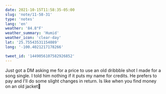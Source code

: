 ```yaml
---
date: 2021-10-15T11:58:35-05:00
slug: 'note/11-58-31'
type: 'notes'
lang: 'en'
weather: '84.8°F'
weather_summary: 'Humid'
weather_icon: 'clear-day'
lat: '25.75543531154089'
long: '-100.4021217178266'

tweet_id: '1449056107582926852'
---
```

Just got a DM asking me for a price to use an old dribbble shot I made for a song single. I told him nothing if it puts my name for credits. 
He prefers to pay and I'll do some slight changes in return. Is like when you find money on an old jacket🤯